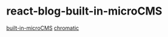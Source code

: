 # react-blog-built-in-microCMS

[built-in-microCMS](https://github.com/blackraccoon000/react-blog-built-in-microCMS)
[chromatic](https://www.chromatic.com/library?appId=6099f15c1b8f98003be928e5)
